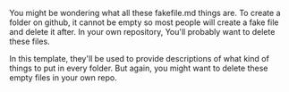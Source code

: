 You might be wondering what all these fakefile.md things are. To create a folder on github, it cannot be empty so most people will create a fake file and delete it after. In your own repository,
You'll probably want to delete these files. 

In this template, they'll be used to provide descriptions of what kind of things to put in every folder. But again, you might want to delete these empty files in your own repo.  

